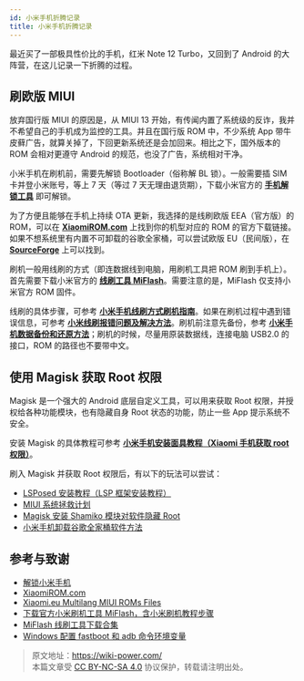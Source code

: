 ```yaml
---
id: 小米手机折腾记录
title: 小米手机折腾记录
---
```


最近买了一部极具性价比的手机，红米 Note 12 Turbo，又回到了 Android 的大阵营，在这儿记录一下折腾的过程。

## 刷欧版 MIUI

放弃国行版 MIUI 的原因是，从 MIUI 13 开始，有传闻内置了系统级的反诈，我并不希望自己的手机成为监控的工具。并且在国行版 ROM 中，不少系统 App 带牛皮藓广告，就算关掉了，下回更新系统还是会加回来。相比之下，国外版本的 ROM 会相对更遵守 Android 的规范，也没了广告，系统相对干净。

小米手机在刷机前，需要先解锁 Bootloader（俗称解 BL 锁）。一般需要插 SIM 卡并登小米账号，等上 7 天（等过 7 天无理由退货期），下载小米官方的 [**手机解锁工具**](https://www.miui.com/unlock/index.html) 即可解锁。

为了方便且能够在手机上持续 OTA 更新，我选择的是线刷欧版 EEA（官方版）的 ROM，可以在 [**XiaomiROM.com**](https://xiaomirom.com/) 上找到你的机型对应的 ROM 的官方下载链接。如果不想系统里有内置不可卸载的谷歌全家桶，可以尝试欧版 EU（民间版），在 [**SourceForge**](https://sourceforge.net/projects/xiaomi-eu-multilang-miui-roms/files/xiaomi.eu/) 上可以找到。

刷机一般用线刷的方式（即连数据线到电脑，用刷机工具把 ROM 刷到手机上）。首先需要下载小米官方的 [**线刷工具 MiFlash**](https://miuiver.com/miflash/)。需要注意的是，MiFlash 仅支持小米官方 ROM 固件。

线刷的具体步骤，可参考 [**小米手机线刷方式刷机指南**](https://miuiver.com/how-to-flash-xiaomi-phone/)。如果在刷机过程中遇到错误信息，可参考 [**小米线刷报错问题及解决方法**](https://miuiver.com/miflash-problem-list/)。刷机前注意先备份，参考 [**小米手机数据备份和还原方法**](https://miuiver.com/mi-phone-data-backup/)；刷机的时候，尽量用原装数据线，连接电脑 USB2.0 的接口，ROM 的路径也不要带中文。

## 使用 Magisk 获取 Root 权限

Magisk 是一个强大的 Android 底层自定义工具，可以用来获取 Root 权限，并授权给各种功能模块，也有隐藏自身 Root 状态的功能，防止一些 App 提示系统不安全。

安装 Magisk 的具体教程可参考 [**小米手机安装面具教程（Xiaomi 手机获取 root 权限）**](https://magiskcn.com/)。

刷入 Magisk 并获取 Root 权限后，有以下的玩法可以尝试：

- [LSPosed 安装教程（LSP 框架安装教程）](https://magiskcn.com/lsposed-install)
- [MIUI 系统拯救计划](https://yzddmr6.com/posts/save-my-miui-system/)
- [Magisk 安装 Shamiko 模块对软件隐藏 Root](https://miuiver.com/magisk-installation-shamiko/)
- [小米手机卸载谷歌全家桶软件方法](https://miuiver.com/remove-built-in-software/)

## 参考与致谢

- [解锁小米手机](https://www.miui.com/unlock/index.html)
- [XiaomiROM.com](https://xiaomirom.com/)
- [Xiaomi.eu Multilang MIUI ROMs Files](https://sourceforge.net/projects/xiaomi-eu-multilang-miui-roms/files/xiaomi.eu/)
- [下载官方小米刷机工具 MiFlash，含小米刷机教程步骤](https://xiaomirom.com/download-xiaomi-flash-tool-miflash/)
- [MiFlash 线刷工具下载合集](https://miuiver.com/miflash/)
- [Windows 配置 fastboot 和 adb 命令环境变量](https://miuiver.com/add-fastboot-and-adb-environment-variables/)

> 原文地址：<https://wiki-power.com/>  
> 本篇文章受 [CC BY-NC-SA 4.0](https://creativecommons.org/licenses/by/4.0/deed.zh) 协议保护，转载请注明出处。
